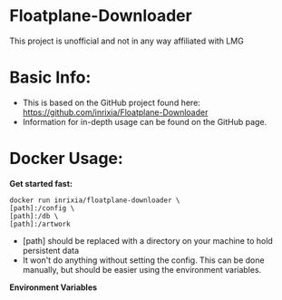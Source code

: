 ﻿# Floatplane-Downloader
This project is unofficial and not in any way affiliated with LMG

# Basic Info:
- This is based on the GitHub project found here: https://github.com/inrixia/Floatplane-Downloader
- Information for in-depth usage can be found on the GitHub page.


# Docker Usage:
**Get started fast:**

    docker run inrixia/floatplane-downloader \
    [path]:/config \
    [path]:/db \
    [path]:/artwork

- [path] should be replaced with a directory on your machine to hold persistent data
- It won't do anything without setting the config.  This can be done manually, but should be easier using the environment variables.

**Environment Variables**

